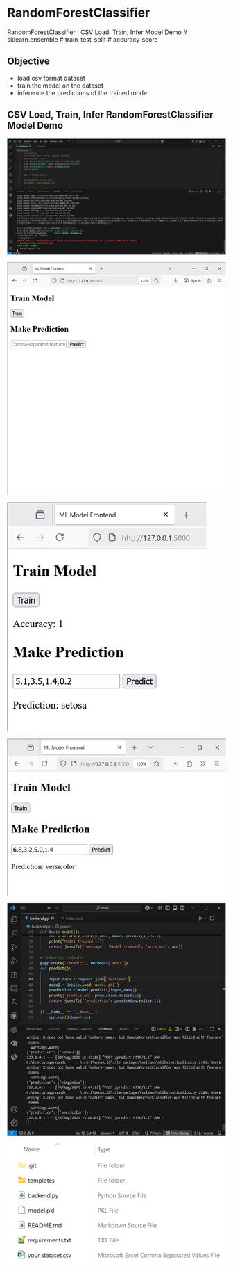 # RandomForestClassifier
RandomForestClassifier : CSV Load, Train, Infer Model Demo # sklearn.ensemble # train_test_split # accuracy_score

## Objective
- load csv format dataset
- train the model on the dataset
- inference the predictions of the trained mode


## CSV Load, Train, Infer RandomForestClassifier Model Demo

![randomforestclassifier001.png](./media/randomforestclassifier001.png)

![randomforestclassifier002.png](./media/randomforestclassifier002.png)

![randomforestclassifier003.png](./media/randomforestclassifier003.png)

![randomforestclassifier004.png](./media/randomforestclassifier004.png)

![randomforestclassifier005.png](./media/randomforestclassifier005.png)

![randomforestclassifier006.png](./media/randomforestclassifier006.png)

